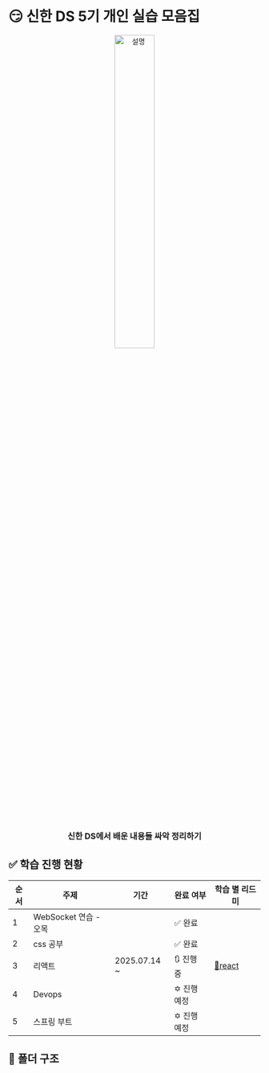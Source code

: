 # 😏 신한 DS 5기 개인 실습 모음집

<p align="center">
  <img src="https://github.com/user-attachments/assets/d757843d-b3a3-4023-a0c0-0e39b5454d0a" width="40%" alt="설명">
</p>

<h3 align="center">
  신한 DS에서 배운 내용들 싸악 정리하기
</h3>

## ✅ 학습 진행 현황

<div align="center">

| 순서 | 주제              | 기간           | 완료 여부 | 학습 별 리드미 |
|------|-------------------|----------------|-----------|-----------|
| 1    | WebSocket 연습 - 오목      |  | ✅ 완료 |  |
| 2    | css 공부         |  | ✅ 완료 |  |
| 3    | 리액트        | 2025.07.14 ~ | 🔃 진행 중 | [🔗react]() |
| 4    | Devops       |  | ✡️ 진행 예정 |  |
| 5    | 스프링 부트        | | ✡️ 진행 예정 |  |

</div>

## 📁 폴더 구조

```bash
```
